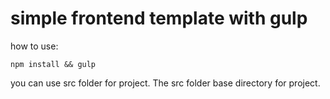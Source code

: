 # simple frontend template with gulp

how to use:
```
npm install && gulp
```
you can use src folder for project. The src folder base directory for project.